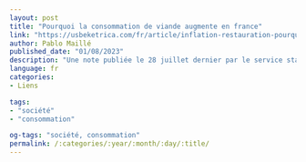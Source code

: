 ```yaml
---
layout: post
title: "Pourquoi la consommation de viande augmente en france"
link: "https://usbeketrica.com/fr/article/inflation-restauration-pourquoi-la-consommation-de-viande-augmente-en-france"
author: Pablo Maillé
published_date: "01/08/2023"
description: "Une note publiée le 28 juillet dernier par le service statistique du Ministère de l’Agriculture révèle que la consommation de viande est en hausse pour la deuxième année consécutive en France. Usbek & Rica a sélectionné pour vous trois leçons à retenir de cette synthèse."
language: fr
categories:
- Liens

tags:
- "société"
- "consommation"

og-tags: "société, consommation"
permalink: /:categories/:year/:month/:day/:title/
---
```

